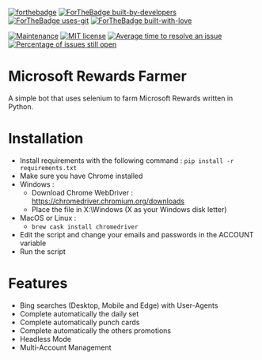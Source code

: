 [![forthebadge](https://forthebadge.com/images/badges/made-with-python.svg)](https://github.com/charlesbel/Microsoft-Rewards-Farmer/)
[![ForTheBadge built-by-developers](http://ForTheBadge.com/images/badges/built-by-developers.svg)](https://github.com/charlesbel/Microsoft-Rewards-Farmer/)
[![ForTheBadge uses-git](http://ForTheBadge.com/images/badges/uses-git.svg)](https://GitHub.com/)
[![ForTheBadge built-with-love](http://ForTheBadge.com/images/badges/built-with-love.svg)](https://github.com/charlesbel/Microsoft-Rewards-Farmer/)

[![Maintenance](https://img.shields.io/badge/Maintained%3F-yes-green.svg?style=for-the-badge)](https://github.com/charlesbel/Microsoft-Rewards-Farmer/graphs/commit-activity)
[![MIT license](https://img.shields.io/badge/License-MIT-blue.svg?style=for-the-badge)](https://lbesson.mit-license.org/)
[![Average time to resolve an issue](http://isitmaintained.com/badge/resolution/charlesbel/Microsoft-Rewards-Farmer.svg)](http://isitmaintained.com/project/charlesbel/Shopify-Checkout-Bypasser "Average time to resolve an issue")
[![Percentage of issues still open](http://isitmaintained.com/badge/open/charlesbel/Microsoft-Rewards-Farmer.svg)](http://isitmaintained.com/project/charlesbel/Shopify-Checkout-Bypasser "Percentage of issues still open")

# Microsoft Rewards Farmer
A simple bot that uses selenium to farm Microsoft Rewards written in Python.

# Installation
* Install requirements with the following command : `pip install -r requirements.txt`
* Make sure you have Chrome installed
* Windows :
  - Download Chrome WebDriver : https://chromedriver.chromium.org/downloads
  - Place the file in X:\Windows (X as your Windows disk letter)
* MacOS or Linux :
  - `brew cask install chromedriver`
* Edit the script and change your emails and passwords in the ACCOUNT variable
* Run the script

# Features
- Bing searches (Desktop, Mobile and Edge) with User-Agents
- Complete automatically the daily set
- Complete automatically punch cards
- Complete automatically the others promotions
- Headless Mode
- Multi-Account Management

